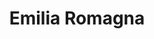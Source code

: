 ---
title: "Emilia Romagna"
description: "Tutte le città da girare in Emilia Romagna!"
slug: "Emilia Romagna"
image: "emilia.romagna.jpg"
---